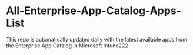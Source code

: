 # All-Enterprise-App-Catalog-Apps-List 
This repo is automatically updated daily with the latest available apps from the Enterprise App Catalog in Microsoft Intune222